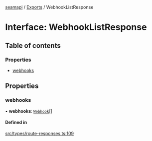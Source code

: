 [seamapi](../README.md) / [Exports](../modules.md) / WebhookListResponse

# Interface: WebhookListResponse

## Table of contents

### Properties

- [webhooks](WebhookListResponse.md#webhooks)

## Properties

### webhooks

• **webhooks**: [`Webhook`](Webhook.md)[]

#### Defined in

[src/types/route-responses.ts:109](https://github.com/seamapi/javascript/blob/main/src/types/route-responses.ts#L109)
